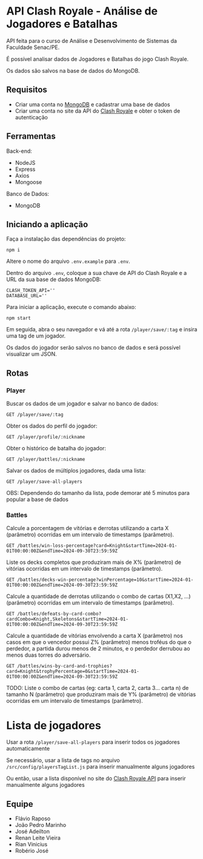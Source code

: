 # API Clash Royale - Análise de Jogadores e Batalhas

API feita para o curso de Análise e Desenvolvimento de Sistemas da Faculdade Senac/PE.

É possível analisar dados de Jogadores e Batalhas do jogo Clash Royale.

Os dados são salvos na base de dados do MongoDB.

## Requisitos

- Criar uma conta no [MongoDB](https://developer.clashroyale.com/) e cadastrar uma base de dados
- Criar uma conta no site da API do [Clash Royale](https://account.mongodb.com/account/login) e obter o token de autenticação

## Ferramentas

Back-end:
- NodeJS
- Express
- Axios
- Mongoose

Banco de Dados:
- MongoDB

## Iniciando a aplicação

Faça a instalação das dependências do projeto:

    npm i
  
Altere o nome do arquivo `.env.example` para `.env`.

Dentro do arquivo `.env`, coloque a sua chave de API do Clash Royale e a URL da sua base de dados MongoDB:

    CLASH_TOKEN_API=''
    DATABASE_URL=''

Para iniciar a aplicação, execute o comando abaixo:

    npm start

Em seguida, abra o seu navegador e vá até a rota `/player/save/:tag` e insira uma tag de um jogador.

Os dados do jogador serão salvos no banco de dados e será possível visualizar um JSON.

## Rotas

### Player

Buscar os dados de um jogador e salvar no banco de dados:

    GET /player/save/:tag

Obter os dados do perfil do jogador:

    GET /player/profile/:nickname

Obter o histórico de batalha do jogador:

    GET /player/battles/:nickname

Salvar os dados de múltiplos jogadores, dada uma lista:

    GET /player/save-all-players

OBS: Dependendo do tamanho da lista, pode demorar até 5 minutos para popular a base de dados

### Battles

Calcule a porcentagem de vitórias e derrotas utilizando a carta X (parâmetro) ocorridas em um intervalo de timestamps (parâmetro).

    GET /battles/win-loss-percentage?card=Knight&startTime=2024-01-01T00:00:00Z&endTime=2024-09-30T23:59:59Z

Liste os decks completos que produziram mais de X% (parâmetro) de vitórias ocorridas em um intervalo de timestamps (parâmetro).

    GET /battles/decks-win-percentage?winPercentage=10&startTime=2024-01-01T00:00:00Z&endTime=2024-09-30T23:59:59Z

Calcule a quantidade de derrotas utilizando o combo de cartas (X1,X2, ...) (parâmetro) ocorridas em um intervalo de timestamps (parâmetro).

    GET /battles/defeats-by-card-combo?cardCombo=Knight,Skeletons&startTime=2024-01-01T00:00:00Z&endTime=2024-09-30T23:59:59Z

Calcule a quantidade de vitórias envolvendo a carta X (parâmetro) nos casos em que o vencedor possui Z% (parâmetro) menos troféus do que o perdedor, a partida durou menos de 2 minutos, e o perdedor derrubou ao menos duas torres do adversário.

    GET /battles/wins-by-card-and-trophies?card=Knight&trophyPercentage=0&startTime=2024-01-01T00:00:00Z&endTime=2024-09-30T23:59:59Z

TODO: Liste o combo de cartas (eg: carta 1, carta 2, carta 3... carta n) de tamanho N (parâmetro) que produziram mais de Y% (parâmetro) de vitórias ocorridas em um intervalo de timestamps (parâmetro).

# Lista de jogadores

Usar a rota `/player/save-all-players` para inserir todos os jogadores automaticamente

Se necessário, usar a lista de tags no arquivo `/src/config/playersTagList.js` para inserir manualmente alguns jogadores

Ou então, usar a lista disponível no site do [Clash Royale API](https://royaleapi.com/player/search/results?lang=en&q=%28Tag&fwd=1) para inserir manualmente alguns jogadores

## Equipe

- Flávio Raposo
- João Pedro Marinho
- José Adeilton
- Renan Leite Vieira
- Rian Vinicius
- Robério José